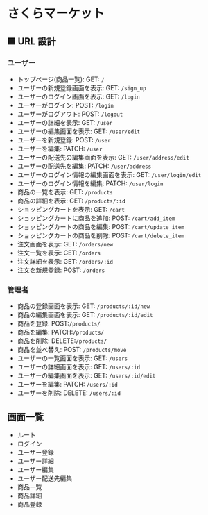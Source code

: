 # さくらマーケット
## ■ URL 設計
### ユーザー
- トップページ(商品一覧): GET: `/`
- ユーザーの新規登録画面を表示: GET: `/sign_up`
- ユーザーのログイン画面を表示: GET: `/login`
- ユーザーがログイン: POST: `/login`
- ユーザーがログアウト: POST: `/logout`
- ユーザーの詳細を表示: GET: `/user`
- ユーザーの編集画面を表示: GET: `/user/edit`
- ユーザーを新規登録: POST: `/user`
- ユーザーを編集: PATCH: `/user`
- ユーザーの配送先の編集画面を表示: GET: `/user/address/edit`
- ユーザーの配送先を編集: PATCH: `/user/address`
- ユーザーのログイン情報の編集画面を表示: GET: `/user/login/edit`
- ユーザーのログイン情報を編集: PATCH: `/user/login`
- 商品の一覧を表示: GET: `/products`
- 商品の詳細を表示: GET: `/products/:id`
- ショッピングカートを表示: GET: `/cart`
- ショッピングカートに商品を追加: POST: `/cart/add_item`
- ショッピングカートの商品を編集: POST: `/cart/update_item`
- ショッピングカートの商品を削除: POST: `/cart/delete_item`
- 注文画面を表示: GET: `/orders/new`
- 注文一覧を表示: GET: `/orders`
- 注文詳細を表示: GET: `/orders/:id`
- 注文を新規登録: POST: `/orders`

### 管理者

- 商品の登録画面を表示: GET: `/products/:id/new`
- 商品の編集画面を表示: GET: `/products/:id/edit`
- 商品を登録: POST:`/products/`
- 商品を編集: PATCH:`/products/`
- 商品を削除: DELETE:`/products/`
- 商品を並べ替え: POST: `/products/move`
- ユーザーの一覧画面を表示: GET: `/users`
- ユーザーの詳細画面を表示: GET: `/users/:id`
- ユーザーの編集画面を表示: GET: `/users/:id/edit`
- ユーザーを編集: PATCH: `/users/:id`
- ユーザーを削除: DELETE: `/users/:id`

## 画面一覧
- ルート
- ログイン
- ユーザー登録
- ユーザー詳細
- ユーザー編集
- ユーザー配送先編集
- 商品一覧
- 商品詳細
- 商品登録
